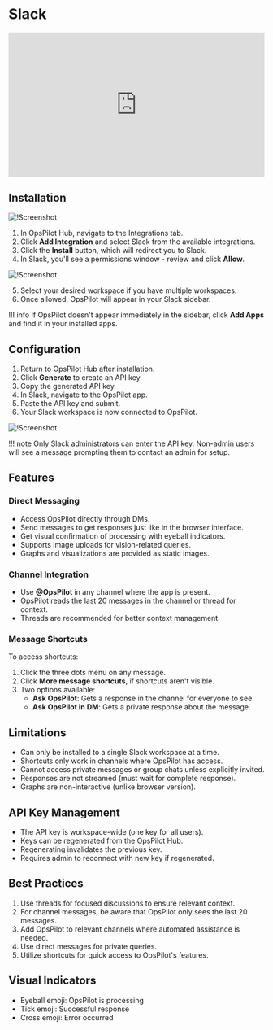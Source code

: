 #  Slack 

<div style="padding:56.25% 0 0 0;position:relative;"><iframe src="https://player.vimeo.com/video/1029245689?title=0&amp;byline=0&amp;portrait=0&amp;badge=0&amp;autopause=0&amp;player_id=0&amp;app_id=58479" frameborder="0" allow="autoplay; fullscreen; picture-in-picture; clipboard-write" style="position:absolute;top:0;left:0;width:100%;height:100%;" title="OpsPilot Slack Integration"></iframe></div><script src="https://player.vimeo.com/api/player.js"></script>

## Installation 

![!Screenshot](/Data-insights/Features/OpsPilot/images/add-slack.png)


1. In OpsPilot Hub, navigate to the Integrations tab.
2. Click **Add Integration** and select Slack from the available integrations.
3. Click the **Install** button, which will redirect you to Slack.
4. In Slack, you'll see a permissions window - review and click **Allow**.

![!Screenshot](/Data-insights/Features/OpsPilot/images/slack-allow.png)


5. Select your desired workspace if you have multiple workspaces.
6. Once allowed, OpsPilot will appear in your Slack sidebar.

!!! info
    If OpsPilot doesn't appear immediately in the sidebar, click **Add Apps** and find it in your installed apps.

## Configuration

1. Return to OpsPilot Hub after installation.
2. Click **Generate** to create an API key.
3. Copy the generated API key.
4. In Slack, navigate to the OpsPilot app.
5. Paste the API key and submit.
6. Your Slack workspace is now connected to OpsPilot.

![!Screenshot](/Data-insights/Features/OpsPilot/images/slack.png)




!!! note
    Only Slack administrators can enter the API key. Non-admin users will see a message prompting them to contact an admin for setup.

## Features

### Direct Messaging

- Access OpsPilot directly through DMs.
- Send messages to get responses just like in the browser interface.
- Get visual confirmation of processing with eyeball indicators.
- Supports image uploads for vision-related queries.
- Graphs and visualizations are provided as static images.

### Channel Integration

- Use **@OpsPilot** in any channel where the app is present.
- OpsPilot reads the last 20 messages in the channel or thread for context.
- Threads are recommended for better context management.

### Message Shortcuts

To access shortcuts:

1. Click the three dots menu on any message.
2. Click **More message shortcuts**, if shortcuts aren't visible.
3. Two options available:
    - **Ask OpsPilot**: Gets a response in the channel for everyone to see.
    - **Ask OpsPilot in DM**: Gets a private response about the message.

## Limitations

- Can only be installed to a single Slack workspace at a time.
- Shortcuts only work in channels where OpsPilot has access.
- Cannot access private messages or group chats unless explicitly invited.
- Responses are not streamed (must wait for complete response).
- Graphs are non-interactive (unlike browser version).

## API Key Management

- The API key is workspace-wide (one key for all users).
- Keys can be regenerated from the OpsPilot Hub.
- Regenerating invalidates the previous key.
- Requires admin to reconnect with new key if regenerated.



## Best Practices

1. Use threads for focused discussions to ensure relevant context.
2. For channel messages, be aware that OpsPilot only sees the last 20 messages.
3. Add OpsPilot to relevant channels where automated assistance is needed.
4. Use direct messages for private queries.
5. Utilize shortcuts for quick access to OpsPilot's features.

## Visual Indicators

- Eyeball emoji: OpsPilot is processing
- Tick emoji: Successful response
- Cross emoji: Error occurred
